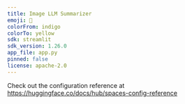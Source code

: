 ```yaml
---
title: Image LLM Summarizer
emoji: 👀
colorFrom: indigo
colorTo: yellow
sdk: streamlit
sdk_version: 1.26.0
app_file: app.py
pinned: false
license: apache-2.0
---
```


Check out the configuration reference at https://huggingface.co/docs/hub/spaces-config-reference
